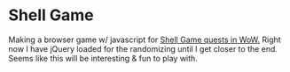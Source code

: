 # Shell Game

Making a browser game w/ javascript for [Shell Game quests in WoW.](https://www.wowhead.com/quest=51627/shell-game) Right now I have jQuery loaded for the randomizing until I get closer to the end. Seems like this will be interesting & fun to play with.

